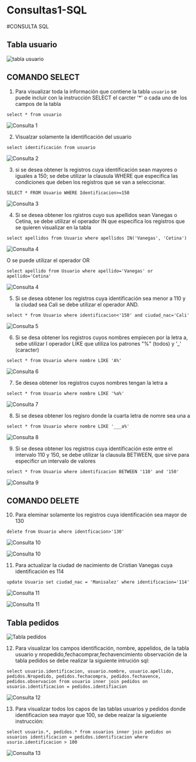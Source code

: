 # Consultas1-SQL

#CONSULTA SQL

## Tabla usuario

![tabla usuario](img/captura.png "Tabla usuario")

## COMANDO SELECT

1. Para visualizar toda la información que contiene la tabla `usuario` se puede incluir con la instrucción SELECT el carcter '*' o cada uno de los campos de la tabla 

`select * from usuario`

![Consulta 1](img/2.png "Consulta 1")

2. Visualzar solamente la identificación del usuario

`select identificación from usuario`

![Consulta 2](img/3.png "Consulta 2")

3. si se desea obtener ls registros cuya identificación sean mayores o iguales a 150; se debe utilizar la clausula WHERE que especifica las condiciones que deben los registros que se van a seleccionar.

`SELECT * FROM Usuario WHERE Identificacion>=150`

![Consulta 3](img/4.png "Consulta 3")

4. Si se desea obtener los rgistros cuyo sus apellidos sean Vanegas o Cetina, se debe utilizar el operador IN que especifica los registros que se quieren visualizar en la tabla

`select apellidos from Usuario where apellidos IN('Vanegas', 'Cetina')`

![Consulta 4](img/5.png "Consulta 4")

O se puede utilizar el operador OR

`select apellido from Usuario where apellido='Vanegas' or apellido='Cetina'`

![Consulta 4](img/5_1.png "Consulta 4")

5. Si se desea obtener los registros cuya identificación sea menor a 110 y la ciudad sea Cali se debe utilizar el operador AND.

`select * from Usuario where identificacion<'150' and ciudad_nac='Cali'`

![Consulta 5](img/6.png "Consulta 5")

6. Si se desa obtener los registros cuyos nombres empiecen por la letra a, sebe utilizar l operador LIKE que utiliza los patrones "%" (todos) y '_' (caracter)

`select * from Usuario where nombre LIKE 'A%'`

![Consulta 6](img/7.png "Consulta 6")

7. Se desea obtener los registros cuyos nombres tengan la letra a 

`select * from Usuario where nombre LIKE '%a%'`

![Consulta 7](img/8.png "Consulta 7")


8. Si se desea obtener los regisro donde la cuarta letra de nomre sea una a

`select * from Usuario where nombre LIKE '___a%'`

![Consulta 8](img/9.png "Consulta 8")

9. Si se desea obtener los registros cuya identificación este entre el intervalo 110 y 150, se debe utilizar la clausula BETWEEN, que sirve para especificr un intervalo de valores

`select * from Usuario where identificacion BETWEEN '110' and '150'`

![Consulta 9](img/10.png "Consulta 9")

## COMANDO DELETE

10. Para eleminar solamente los registros cuya identificación sea mayor de 130 

`delete from Usuario where identficacion>'130'`

![Consulta 10](img/11.png "Consulta 10")

![Consulta 10](img/11_1.png "Consulta 10")

11. Para actualizar la ciudad de nacimiento de Cristian Vanegas cuya identificación es 114

`update Usuario set ciudad_nac = 'Manisalez' where identificacion='114'`

![Consulta 11](img/12.png "Consulta 11")

![Consulta 11](img/12_1.png "Consulta 11")

## Tabla pedidos

![Tabla pedidos](img/13.png "Tabla pedidos")

12. Para visualizar los campos identificación, nombre, appelidos, de la tabla usuario y nropedido,fechacomprar,fechavencimiento  observación de la tabla pedidos se debe realizar la siguiente intrución sql:

`select usuario.identificacion, usuario.nombre, usuario.apellido, pedidos.Nropedido, pedidos.fechacompra, pedidos.fechavence, pedidos.observacion from usuario inner join pedidos on usuario.identificacion = pedidos.identifiacion`

![Consulta 12](img/14.png "Consulta 12")

13. Para visualizar todos los capos de las tablas usuarios y pedidos donde identificacion sea mayor que 100, se debe reaizar la sigueiente instrucción:

`select usuario.*, pedidos.* from usuarios inner join pedidos on usuarios identificacion = pedidos.identificacion where usurio.identificacion > 100`

![Consulta 13](img/15.png "Consulta 13")